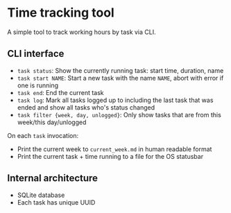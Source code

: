# Time tracking tool

A simple tool to track working hours by task via CLI.

## CLI interface

- `task status`: Show the currently running task: start time, duration, name
- `task start NAME`: Start a new task with the name `NAME`, abort with error if one is running
- `task end`: End the current task
- `task log`: Mark all tasks logged up to including the last task that was ended and show all tasks who's status changed
- `task filter {week, day, unlogged}`: Only show tasks that are from this week/this day/unlogged

On each `task` invocation: 
- Print the current week to `current_week.md` in human readable format
- Print the current task + time running to a file for the OS statusbar

## Internal architecture

- SQLite database
- Each task has unique UUID
